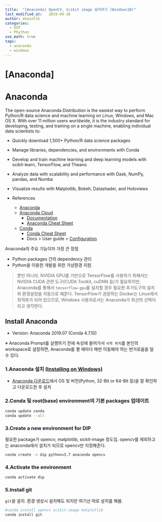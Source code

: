 ```yaml
---
title:  "[Anaconda] OpenCV, Scikit image 설치하기 (Windows10)"
last_modified_at:   2019-09-16
author: dsaint31
categories: 
  - DIP
  - Phython
use_math: true
tags: 
  - anaconda
  - windows
---
```


# [Anaconda]
# Anaconda


The open-source Anaconda Distribution is the easiest way to perform Python/R data science and machine learning on Linux, Windows, and Mac OS X. With over 11 million users worldwide, it is the industry standard for developing, testing, and training on a single machine, enabling individual data scientists to:


* Quickly download 1,500+ Python/R data science packages
* Manage libraries, dependencies, and environments with Conda
* Develop and train machine learning and deep learning models with scikit-learn, TensorFlow, and Theano
* Analyze data with scalability and performance with Dask, NumPy, pandas, and Numba
* Visualize results with Matplotlib, Bokeh, Datashader, and Holoviews


* References
  * [Anaconda](https://www.anaconda.com)
  * [Anaconda Cloud](https://anaconda.org/)
    * [Documentation](https://docs.anaconda.com/anaconda/)
    * [Anaconda Cheat Sheet](https://docs.anaconda.com/_downloads/9ee215ff15fde24bf01791d719084950/Anaconda-Starter-Guide.pdf)
  * [Conda](https://docs.conda.io/projects/conda/en/latest/index.html)
    * [Conda Cheat Sheet](https://docs.conda.io/projects/conda/en/latest/_downloads/1f5ecf5a87b1c1a8aaf5a7ab8a7a0ff7/conda-cheatsheet.pdf)
    * Docs > User guide > [Configuration](https://docs.conda.io/projects/conda/en/latest/user-guide/configuration/index.html)


Anaconda의 주요 기능이자 가장 큰 장점 
* Python packages 간의 dependency 관리 
* Python을 이용한 개발을 위한 가상환경 지원.

> 뿐만 아니라, NVIDIA GPU를 기반으로 TensorFlow를 사용하기 위해서는 NVIDIA CUDA 관련 도구(CUDA Toolkit, cuDNN 등)가 필요하지만, Anaconda를 통해서 `tensorflow-gpu`를 설치할 경우 필요한 추가도구의 설치와 환경설정을 자동으로 해준다. TensorFlow가 권장하는 Docker는 Linux에서 최적화가 되어 있으므로, Windows 사용자로서는 Anaconda가 최선의 선택이라고 생각한다.


## Install Anaconda


* Version: Anaconda 2019.07 (Conda 4.7.10)


※ Anaconda Prompt를 실행하기 전에 속성에 들어가서 `시작 위치`를 본인의 workspace로 설정하면, Anaconda를 켤 때마다 매번 이동해야 하는 번거로움을 덜 수 있다.


### 1.Anaconda 설치 [(Installing on Windows)](https://docs.anaconda.com/anaconda/install/windows/)
* [Anaconda 다운로드](https://www.anaconda.com/distribution/#download-section)에서 OS 및 버전(Python, 32-Bit or 64-Bit 등)을 잘 확인하고 다운로드한 후 설치


### 2.Conda 및 root(base) environment의 기본 packages 업데이트


```bash
conda update conda
conda update --all
```


### 3.Create a new environment for DIP

필요한 package가 opencv, matplotlib, sickit-image 정도임.
opencv를 제외하고는 anaconda에서 설치가 되므로 opencv만 지정해준다.

```bash
conda create -n dip python=3.7 anaconda opencv
```


### 4.Activate the environment


```bash
conda activate dip 
```


### 5.Install git 

`git`을 설치.
환경 생성시 설치해도 되지만 여기선 따로 설치를 해봄.

```bash
#conda install opencv scikit-image matplotlib
conda install git
```
